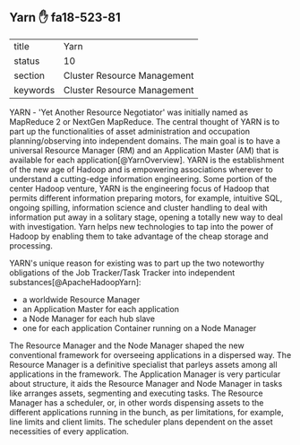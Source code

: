 ## Yarn :hand: fa18-523-81


|          |                             |
| -------- | --------------------------- |
| title    | Yarn                        | 
| status   | 10                          |
| section  | Cluster Resource Management |
| keywords | Cluster Resource Management |



YARN - 'Yet Another Resource Negotiator' was initially named as MapReduce 2 or NextGen MapReduce. The central thought of YARN is to part up the functionalities of asset administration and occupation planning/observing into independent domains. The main goal is to have a universal Resource Manager (RM) and an Application Master (AM) that is available for each application[@YarnOverview]. YARN is the establishment of the new age of Hadoop and is empowering associations wherever to understand a cutting-edge information engineering. Some portion of the center Hadoop venture, YARN is the engineering focus of Hadoop that permits different information preparing motors, for example, intuitive SQL, ongoing spilling, information science and cluster handling to deal with information put away in a solitary stage, opening a totally new way to deal with investigation. Yarn helps new technologies to tap into the power of Hadoop by enabling them to take advantage of the cheap storage and processing.

YARN's unique reason for existing was to part up the two noteworthy obligations of the Job Tracker/Task Tracker into independent substances[@ApacheHadoopYarn]: 
* a worldwide Resource Manager 
* an Application Master for each application 
* a Node Manager for each hub slave 
* one for each application Container running on a Node Manager

The Resource Manager and the Node Manager shaped the new conventional framework for overseeing applications in a dispersed way. The Resource Manager is a definitive specialist that parleys assets among all applications in the framework. The Application Manager is very particular about structure, it aids the Resource Manager and Node Manager in tasks like arranges assets, segmenting and executing tasks. The Resource Manager has a scheduler, or, in other words dispensing assets to the different applications running in the bunch, as per limitations, for example, line limits and client limits. The scheduler plans dependent on the asset necessities of every application.




